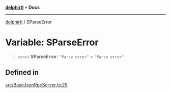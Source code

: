 [**delphirtl**](../README.md) • **Docs**

***

[delphirtl](../globals.md) / SParseError

# Variable: SParseError

> `const` **SParseError**: `"Parse error"` = `"Parse error"`

## Defined in

[src/BaseJsonRpcServer.ts:25](https://github.com/chuacw/delphirtl/blob/6aa69946480948177da786cf3f6d1a4c3cea17f9/src/BaseJsonRpcServer.ts#L25)
